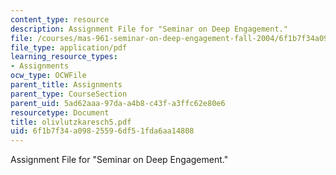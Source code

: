 ```yaml
---
content_type: resource
description: Assignment File for "Seminar on Deep Engagement."
file: /courses/mas-961-seminar-on-deep-engagement-fall-2004/6f1b7f34a09825596df51fda6aa14808_olivlutzkaresch5.pdf
file_type: application/pdf
learning_resource_types:
- Assignments
ocw_type: OCWFile
parent_title: Assignments
parent_type: CourseSection
parent_uid: 5ad62aaa-97da-a4b8-c43f-a3ffc62e80e6
resourcetype: Document
title: olivlutzkaresch5.pdf
uid: 6f1b7f34-a098-2559-6df5-1fda6aa14808
---
```

Assignment File for "Seminar on Deep Engagement."

